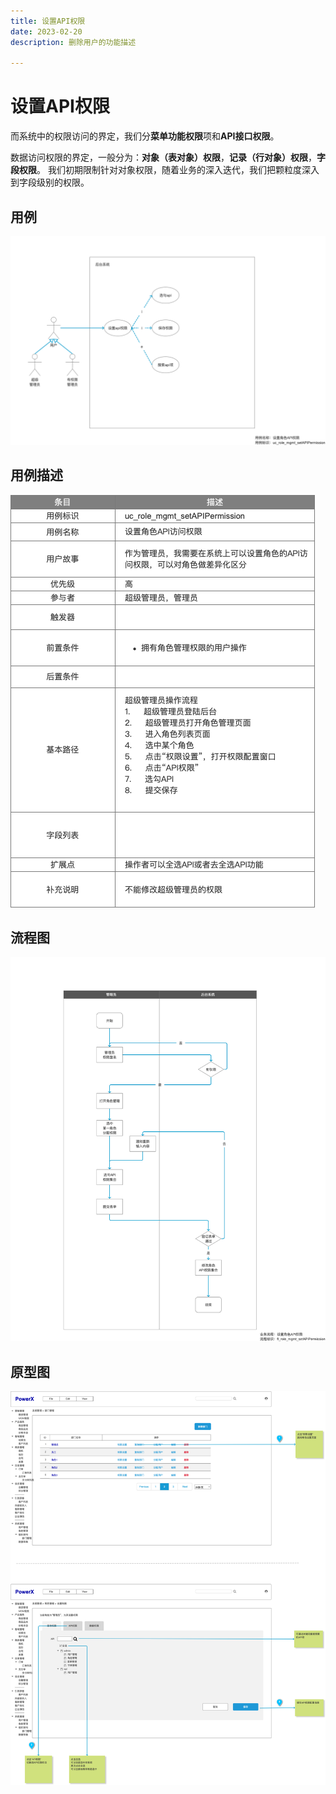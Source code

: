 ```yaml
---
title: 设置API权限
date: 2023-02-20
description: 删除用户的功能描述

---
```


# 设置API权限


而系统中的权限访问的界定，我们分**菜单功能权限**项和**API接口权限**。

数据访问权限的界定，一般分为：**对象（表对象）权限**，**记录（行对象）权限**，**字段权限**。
我们初期限制针对对象权限，随着业务的深入迭代，我们把颗粒度深入到字段级别的权限。

## 用例

![](../../../images/uc_role_mgmt_setapipermission.png)

## 用例描述

![](../../../images/uc_desc_role_mgmt_setapipermission.png)

## 流程图

![](../../../images/fl_role_mgmt_setapipermission.png)

## 原型图

![](../../../images/pt_role_mgmt_setapipermission.png)